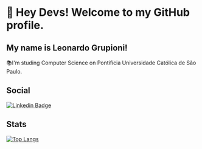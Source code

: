 # 👋 Hey Devs! Welcome to my GitHub profile.
## My name is Leonardo Grupioni!

📚I'm studing Computer Science on Pontifícia Universidade Católica de São Paulo.

## Social
[![Linkedin Badge](https://img.shields.io/badge/LinkedIn-0077B5?style=for-the-badge&logo=linkedin&logoColor=white&link=:https://www.linkedin.com/in/leonardo-grupioni/)](https://www.linkedin.com/in/leonardo-grupioni/)

## Stats
<!-- ![Stats](https://github-readme-stats.vercel.app/api?username=leonardogrupioni&theme=radical&hide=stars,prs,issues,contribs)   <a href="https://github.com/leonardogrupioni"><img height="150em" width=330em  src="https://github-readme-stats.vercel.app/api/top-langs/?username=leonardogrupioni&layout=compact&langs_count=7&theme=radical"></a>  -->
[![Top Langs](https://github-readme-stats.vercel.app/api/top-langs/?username=leonardogrupioni&layout=compact&theme=radical)](https://github.com/leonardogrupioni/github-readme-stats)

